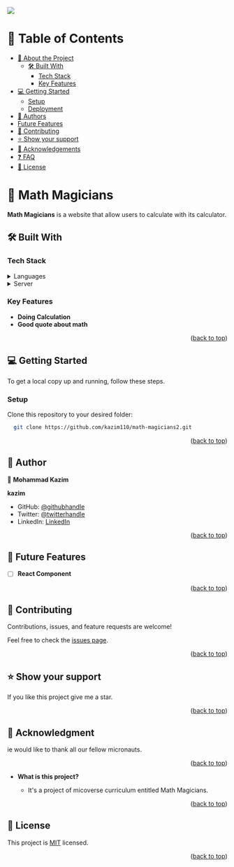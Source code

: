 ![](https://img.shields.io/badge/Microverse-blueviolet)

<!-- TABLE OF CONTENTS -->

# 📗 Table of Contents

- [📖 About the Project](#about-project)
  - [🛠 Built With](#built-with)
    - [Tech Stack](#tech-stack)
    - [Key Features](#key-features)
- [💻 Getting Started](#getting-started)
  - [Setup](#setup)
  - [Deployment](#triangular_flag_on_post-deployment)
- [👥 Authors](#authors)
- [Future Features](#future-features)
- [🤝 Contributing](#contributing)
- [⭐️ Show your support](#support)
- [🙏 Acknowledgements](#acknowledgements)
- [❓ FAQ](#faq)
- [📝 License](#license)

<!-- PROJECT DESCRIPTION -->

# 📖 Math Magicians <a name="about-project"></a>

**Math Magicians** is a website that allow users to calculate with its calculator.

## 🛠 Built With <a name="built-with"></a>

### Tech Stack <a name="tech-stack"></a>



<details>
  <summary>Languages</summary>
  <ul>
    <li>HTML</li>
    <li>CSS</li>
    <li>Javascript</li>
    <li>JSX</li>
    <li>REACT</li>
  </ul>
</details>

<details>
  <summary>Server</summary>
  <ul>
    <li><a href="https://github.com/">Github</a></li>
  </ul>
</details>

<!-- Features -->

### Key Features <a name="key-features"></a>

- **Doing Calculation**
- **Good quote about math**

<p align="right">(<a href="#readme-top">back to top</a>)</p>


<!-- GETTING STARTED -->

## 💻 Getting Started <a name="getting-started"></a>

To get a local copy up and running, follow these steps.



### Setup

Clone this repository to your desired folder:



```sh
  git clone https://github.com/kazim110/math-magicians2.git
```


<p align="right">(<a href="#readme-top">back to top</a>)</p>

<!-- AUTHORS -->

## 👥 Author
<a name="author"></a>

👤 **Mohammad Kazim**

__kazim__
- GitHub: [@githubhandle](https://github.com/kazim110) 
- Twitter: [@twitterhandle](https://twitter.com/Kazim471)
- LinkedIn: [LinkedIn](https://www.linkedin.com/in/kazim-mohammadi-89aa4a1aa)


<p align="right">(<a href="#readme-top">back to top</a>)</p>

## 🔭 Future Features <a name="future-features"></a>

- [ ] **React Component**

<p align="right">(<a href="#readme-top">back to top</a>)</p>

<!-- CONTRIBUTING -->

## 🤝 Contributing <a name="contributing"></a>

Contributions, issues, and feature requests are welcome!

Feel free to check the [issues page](../../issues/).

<p align="right">(<a href="#readme-top">back to top</a>)</p>

<!-- SUPPORT -->

## ⭐️ Show your support <a name="support"></a>

If you like this project give me a star.

<p align="right">(<a href="#readme-top">back to top</a>)</p>

<!-- ACKNOWLEDGEMENTS -->

## 🙏 Acknowledgment <a name="acknowledgement"></a>

 ie would like to thank all our fellow micronauts.


<p align="right">(<a href="#readme-top">back to top</a>)</p>

- **What is this project?**

  - It's a  project of micoverse curriculum entitled Math Magicians.

<p align="right">(<a href="#readme-top">back to top</a>)</p>

<!-- LICENSE -->

## 📝 License <a name="license"></a>

This project is [MIT](https://github.com/kazim110/math-magicians2/blob/proj-config/LICENSE) licensed.

<p align="right">(<a href="#readme-top">back to top</a>)</p>


